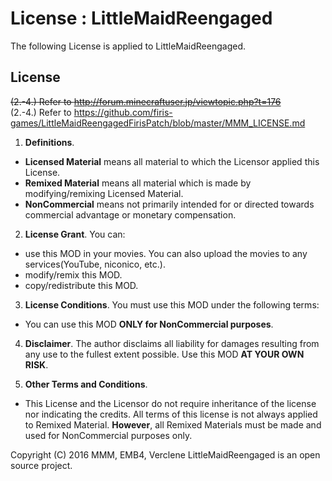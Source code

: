 # License : LittleMaidReengaged

The following License is applied to LittleMaidReengaged.

## License
~~(2.-4.) Refer to http://forum.minecraftuser.jp/viewtopic.php?t=176~~  
(2.-4.) Refer to https://github.com/firis-games/LittleMaidReengagedFirisPatch/blob/master/MMM_LICENSE.md

1. **Definitions**.
  * **Licensed Material** means all material to which the Licensor applied this License.
  * **Remixed Material** means all material which is made by modifying/remixing Licensed Material.
  * **NonCommercial** means not primarily intended for or directed towards commercial advantage or monetary compensation.

2. **License Grant**. You can:
  * use this MOD in your movies. You can also upload the movies to any services(YouTube, niconico, etc.).
  * modify/remix this MOD.
  * copy/redistribute this MOD.

3. **License Conditions**. You must use this MOD under the following terms:
  * You can use this MOD  **ONLY for NonCommercial purposes**.

4. **Disclaimer**. The author disclaims all liability for damages resulting from any use to the fullest extent possible. Use this MOD **AT YOUR OWN RISK**.

5. **Other Terms and Conditions**.
  * This License and the Licensor do not require inheritance of the license nor indicating the credits. All terms of this license is not always applied to Remixed Material. **However**, all Remixed Materials must be made and used for NonCommercial purposes only.
  
Copyright (C) 2016 MMM, EMB4, Verclene
LittleMaidReengaged is an open source project.